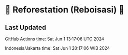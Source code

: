 
# 🌳 Reforestation (Reboisasi) 🌲

## Last Updated

GitHub Actions time: Sat Jun  1 13:17:06 UTC 2024

Indonesia/Jakarta time: Sat Jun  1 20:17:06 WIB 2024
